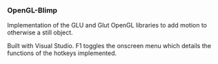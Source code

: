 ### OpenGL-Blimp
Implementation of the GLU and Glut OpenGL libraries to add motion to otherwise a still object.

Built with Visual Studio. F1 toggles the onscreen menu which details the functions of the hotkeys implemented.
